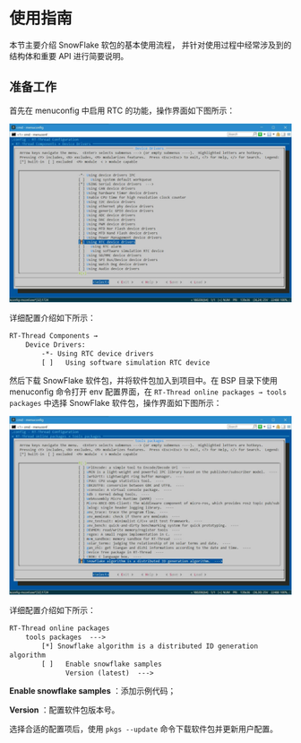 # 使用指南

本节主要介绍 SnowFlake 软包的基本使用流程， 并针对使用过程中经常涉及到的结构体和重要 API 进行简要说明。

## 准备工作

首先在 menuconfig 中启用 RTC 的功能，操作界面如下图所示：

![RTC 配置](figures/RTC.jpg)

详细配置介绍如下所示：

```shell
RT-Thread Components →
    Device Drivers:
        -*- Using RTC device drivers 
        [ ]   Using software simulation RTC device
```

然后下载 SnowFlake 软件包，并将软件包加入到项目中。在 BSP 目录下使用 menuconfig 命令打开 env 配置界面，在 `RT-Thread online packages → tools packages` 中选择 SnowFlake 软件包，操作界面如下图所示：

![SnowFlake 软件包配置](figures/Snowflake_cfg.jpg)

详细配置介绍如下所示：

```shell
RT-Thread online packages
	tools packages  --->
		[*] Snowflake algorithm is a distributed ID generation algorithm
		[ ]   Enable snowflake samples 
              Version (latest)  --->
```

**Enable snowflake samples** ：添加示例代码；

**Version** ：配置软件包版本号。

选择合适的配置项后，使用 `pkgs --update` 命令下载软件包并更新用户配置。

